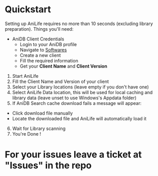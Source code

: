 # Quickstart
Setting up AniLife requires no more than 10 seconds (excluding library preparation). Things you'll need:
 - AniDB Client Credentials
   - Login to your AniDB profile
   - Navigate to [Softwares](https://anidb.net/software/add)
   - Create a new client
   - Fill the required information
   - Get your **Client Name** and **Client Version**
 
1. Start AniLife
2. Fill the Client Name and Version of your client
3. Select your Library locations (leave empty if you don't have one)
4. Select AniLife Data location, this will be used for local caching and library data (leave unset to use Windows's Appdata folder)
5. If AniDB Search cache download fails a message will appear:
 - Click download file manually
 - Locate the downloaded file and AniLife will automatically load it
6. Wait for Library scanning
7. You're Done !
# For your issues leave a ticket at "Issues" in the repo
